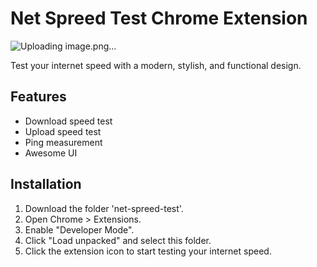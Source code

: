 
# Net Spreed Test Chrome Extension

![Uploading image.png…](https://res.cloudinary.com/nerob/image/upload/v1756020443/Screenshot_1_phkz7u.png)


Test your internet speed with a modern, stylish, and functional design.

## Features
- Download speed test
- Upload speed test
- Ping measurement
- Awesome UI

## Installation
1. Download the folder 'net-spreed-test'.
2. Open Chrome > Extensions.
3. Enable "Developer Mode".
4. Click "Load unpacked" and select this folder.
5. Click the extension icon to start testing your internet speed.
